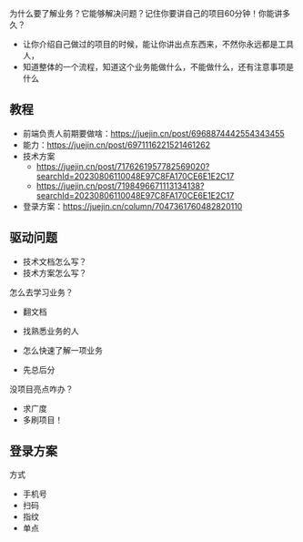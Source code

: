 为什么要了解业务？它能够解决问题？记住你要讲自己的项目60分钟！你能讲多久？

- 让你介绍自己做过的项目的时候，能让你讲出点东西来，不然你永远都是工具人，
- 知道整体的一个流程，知道这个业务能做什么，不能做什么，还有注意事项是什么

## 教程

- 前端负责人前期要做啥：https://juejin.cn/post/6968874442554343455
- 能力：https://juejin.cn/post/6971116221521461262
- 技术方案
  - https://juejin.cn/post/7176261957782569020?searchId=20230806110048E97C8FA170CE6E1E2C17
  - https://juejin.cn/post/7198496671113134138?searchId=20230806110048E97C8FA170CE6E1E2C17
- 登录方案：https://juejin.cn/column/7047361760482820110




## 驱动问题

- 技术文档怎么写？
- 技术方案怎么写？




怎么去学习业务？

- 翻文档
- 找熟悉业务的人



- 怎么快速了解一项业务

- 先总后分



没项目亮点咋办？

- 求广度
- 多刷项目！



## 登录方案

方式

- 手机号
- 扫码
- 指纹
- 单点

